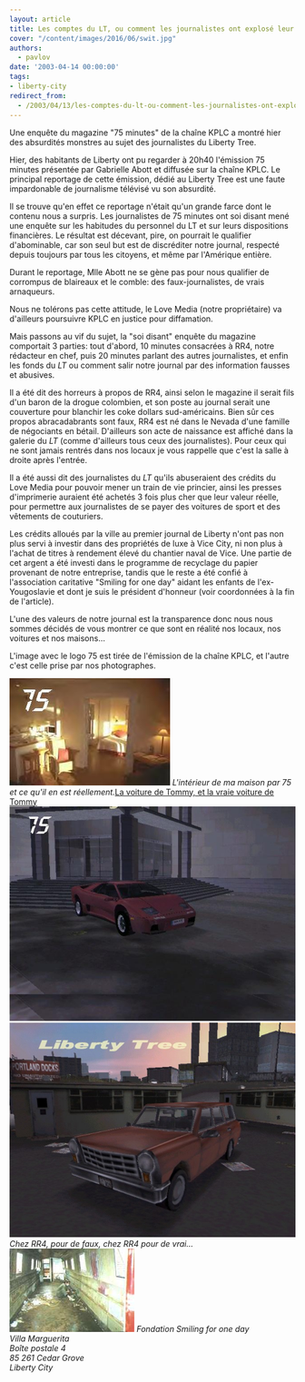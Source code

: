 ```yaml
---
layout: article
title: Les comptes du LT, ou comment les journalistes ont explosé leur budget
cover: "/content/images/2016/06/swit.jpg"
authors:
  - pavlov
date: '2003-04-14 00:00:00'
tags:
- liberty-city
redirect_from:
  - /2003/04/13/les-comptes-du-lt-ou-comment-les-journalistes-ont-explose-leur-budget
---
```


Une enquête du magazine "75 minutes" de la chaîne KPLC a montré hier des absurdités monstres au sujet des journalistes du Liberty Tree.

Hier, des habitants de Liberty ont pu regarder à 20h40 l'émission 75 minutes présentée par Gabrielle Abott et diffusée sur la chaîne KPLC. Le principal reportage de cette émission, dédié au Liberty Tree est une faute impardonable de journalisme télévisé vu son absurdité.

Il se trouve qu'en effet ce reportage n'était qu'un grande farce dont le contenu nous a surpris. Les journalistes de 75 minutes ont soi disant mené une enquête sur les habitudes du personnel du LT et sur leurs dispositions financières. Le résultat est décevant, pire, on pourrait le qualifier d'abominable, car son seul but est de discréditer notre journal, respecté depuis toujours par tous les citoyens, et même par l'Amérique entière.

Durant le reportage, Mlle Abott ne se gène pas pour nous qualifier de corrompus de blaireaux et le comble: des faux-journalistes, de vrais arnaqueurs.

Nous ne tolérons pas cette attitude, le Love Media (notre propriétaire) va d'ailleurs poursuivre KPLC en justice pour diffamation.

Mais passons au vif du sujet, la "soi disant" enquête du magazine comportait 3 parties: tout d'abord, 10 minutes consacrées à RR4, notre rédacteur en chef, puis 20 minutes parlant des autres journalistes, et enfin les fonds du _LT_ ou comment salir notre journal par des information fausses et abusives.

Il a été dit des horreurs à propos de RR4, ainsi selon le magazine il serait fils d'un baron de la drogue colombien, et son poste au journal serait une couverture pour blanchir les coke dollars sud-américains. Bien sûr ces propos abracadabrants sont faux, RR4 est né dans le Nevada d'une famille de négociants en bétail. D'ailleurs son acte de naissance est affiché dans la galerie du _LT_ (comme d'ailleurs tous ceux des journalistes). Pour ceux qui ne sont jamais rentrés dans nos locaux je vous rappelle que c'est la salle à droite après l'entrée.

Il a été aussi dit des journalistes du _LT_ qu'ils abuseraient des crédits du Love Media pour pouvoir mener un train de vie princier, ainsi les presses d'imprimerie auraient été achetés 3 fois plus cher que leur valeur réelle, pour permettre aux journalistes de se payer des voitures de sport et des vêtements de couturiers.

Les crédits alloués par la ville au premier journal de Liberty n'ont pas non plus servi à investir dans des propriétés de luxe à Vice City, ni non plus à l'achat de titres à rendement élevé du chantier naval de Vice. Une partie de cet argent a été investi dans le programme de recyclage du papier provenant de notre entreprise, tandis que le reste a été confié à l'association caritative "Smiling for one day" aidant les enfants de l'ex-Yougoslavie et dont je suis le président d'honneur (voir coordonnées à la fin de l'article).

L'une des valeurs de notre journal est la transparence donc nous nous sommes décidés de vous montrer ce que sont en réalité nos locaux, nos voitures et nos maisons...

L'image avec le logo 75 est tirée de l'émission de la chaîne KPLC, et l'autre c'est celle prise par nos photographes.

![L'intérieur de ma maison par 75 et ce qu'il en est réellement.](/content/images/2016/06/swit.jpg)
_L'intérieur de ma maison par 75 et ce qu'il en est réellement._[La voiture de Tommy, et la vraie voiture de Tommy](/content/images/2016/06/interior1.jpg)
![](/content/images/2016/06/lamboghinidiablo.jpg)
![Chez RR4, pour de faux, chez RR4 pour de vrai...](/content/images/2016/06/perennialpav.jpg)
_Chez RR4, pour de faux, chez RR4 pour de vrai..._[](/content/images/2016/06/duncocb.jpg)
![](/content/images/2016/06/069605.jpg)
_Fondation Smiling for one day  
Villa Marguerita  
Boîte postale 4  
85 261 Cedar Grove  
Liberty City_